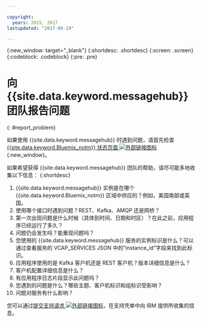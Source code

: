```yaml
---

copyright:
  years: 2015, 2017
lastupdated: "2017-09-19"

---
```


{:new_window: target="_blank"}
{:shortdesc: .shortdesc}
{:screen: .screen}
{:codeblock: .codeblock}
{:pre: .pre}



# 向 {{site.data.keyword.messagehub}} 团队报告问题
{: #report_problem}

如果使用 {{site.data.keyword.messagehub}} 时遇到问题，请首先检查 [{{site.data.keyword.Bluemix_notm}} 状态页面 ![外部链接图标](../../icons/launch-glyph.svg "外部链接图标")](https://console.bluemix.net/status){:new_window}。 

如果希望获得 {{site.data.keyword.messagehub}} 团队的帮助，请尽可能多地收集以下信息：
{:shortdesc}

1. {{site.data.keyword.messagehub}} 实例是在哪个 {{site.data.keyword.Bluemix_notm}} 区域中供应的？例如，美国南部或英国。 
2. 使用哪个接口时遇到问题？REST、Kafka、AMQP 还是网桥？
3. 第一次出现问题是什么时候（具体到时间、日期和时区）？在此之前，应用程序已经运行了多久？
4. 问题仍会发生吗？能重现问题吗？
5. 您使用的 {{site.data.keyword.messagehub}} 服务的实例标识是什么？可以通过查看服务的 VCAP_SERVICES JSON 中的“instance_id”字段来找到此标识。
6. 应用程序使用的是 Kafka 客户机还是 REST 客户机？版本详细信息是什么？
7. 客户机配置详细信息是什么？
8. 有应用程序日志片段显示此问题吗？
9. 您遇到的问题是什么？哪些主题、客户机标识和组标识受影响？
10. 问题对服务有什么影响？


您可以通过[提交支持请求 ![外部链接图标](../../icons/launch-glyph.svg "外部链接图标")](https://console.bluemix.net/docs/support/index.html#open-ticket)，在支持凭单中向 IBM 提供所收集的信息。










